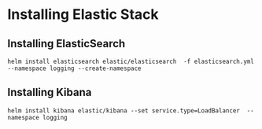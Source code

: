 # Installing Elastic Stack

## Installing ElasticSearch
`helm install elasticsearch elastic/elasticsearch  -f elasticsearch.yml --namespace logging --create-namespace`

## Installing Kibana
`helm install kibana elastic/kibana --set service.type=LoadBalancer  --namespace logging`
